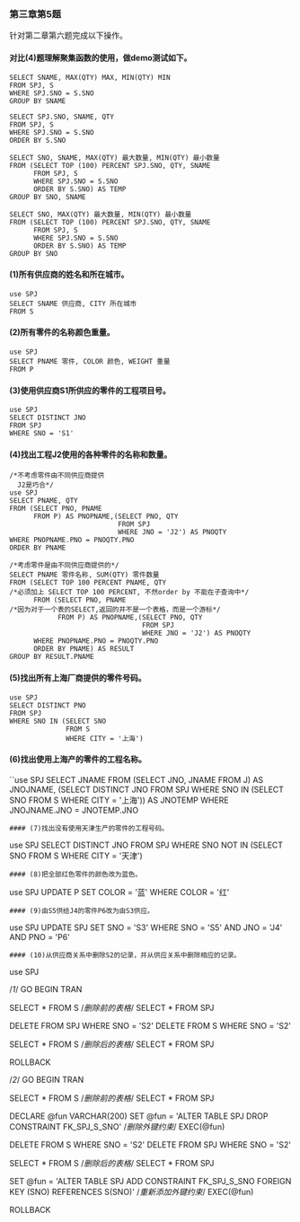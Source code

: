 ### 第三章第5题

针对第二章第六题完成以下操作。
#### 对比(4)题理解聚集函数的使用，做demo测试如下。
```
SELECT SNAME, MAX(QTY) MAX, MIN(QTY) MIN
FROM SPJ, S
WHERE SPJ.SNO = S.SNO
GROUP BY SNAME

SELECT SPJ.SNO, SNAME, QTY
FROM SPJ, S
WHERE SPJ.SNO = S.SNO
ORDER BY S.SNO

SELECT SNO, SNAME, MAX(QTY) 最大数量, MIN(QTY) 最小数量
FROM (SELECT TOP (100) PERCENT SPJ.SNO, QTY, SNAME
	  FROM SPJ, S
	  WHERE SPJ.SNO = S.SNO
	  ORDER BY S.SNO) AS TEMP
GROUP BY SNO, SNAME

SELECT SNO, MAX(QTY) 最大数量, MIN(QTY) 最小数量
FROM (SELECT TOP (100) PERCENT SPJ.SNO, QTY, SNAME
	  FROM SPJ, S
	  WHERE SPJ.SNO = S.SNO
	  ORDER BY S.SNO) AS TEMP
GROUP BY SNO
```
#### (1)所有供应商的姓名和所在城市。
``` 
use SPJ
SELECT SNAME 供应商, CITY 所在城市
FROM S
```
#### (2)所有零件的名称颜色重量。
```
use SPJ
SELECT PNAME 零件, COLOR 颜色, WEIGHT 重量
FROM P
```
#### (3)使用供应商S1所供应的零件的工程项目号。
```
use SPJ
SELECT DISTINCT JNO
FROM SPJ
WHERE SNO = 'S1'
```
#### (4)找出工程J2使用的各种零件的名称和数量。
```
/*不考虑零件由不同供应商提供
  J2是巧合*/
use SPJ
SELECT PNAME, QTY
FROM (SELECT PNO, PNAME
	  FROM P) AS PNOPNAME,(SELECT PNO, QTY
						   FROM SPJ
						   WHERE JNO = 'J2') AS PNOQTY
WHERE PNOPNAME.PNO = PNOQTY.PNO
ORDER BY PNAME

/*考虑零件是由不同供应商提供的*/
SELECT PNAME 零件名称, SUM(QTY) 零件数量
FROM (SELECT TOP 100 PERCENT PNAME, QTY									/*必须加上 SELECT TOP 100 PERCENT, 不然order by 不能在子查询中*/
	  FROM (SELECT PNO, PNAME											/*因为对于一个表的SELECT,返回的并不是一个表格，而是一个游标*/
			FROM P) AS PNOPNAME,(SELECT PNO, QTY
								 FROM SPJ
								 WHERE JNO = 'J2') AS PNOQTY
	  WHERE PNOPNAME.PNO = PNOQTY.PNO
	  ORDER BY PNAME) AS RESULT
GROUP BY RESULT.PNAME
```
#### (5)找出所有上海厂商提供的零件号码。
```
use SPJ
SELECT DISTINCT PNO
FROM SPJ
WHERE SNO IN (SELECT SNO
			  FROM S
			  WHERE CITY = '上海')
```
#### (6)找出使用上海产的零件的工程名称。
``use SPJ
SELECT JNAME
FROM (SELECT JNO, JNAME
	  FROM J) AS JNOJNAME, (SELECT DISTINCT JNO
							FROM SPJ
							WHERE SNO IN (SELECT SNO
										  FROM S
										  WHERE CITY = '上海')) AS JNOTEMP
WHERE JNOJNAME.JNO = JNOTEMP.JNO
```
#### (7)找出没有使用天津生产的零件的工程号码。
```
use SPJ
SELECT DISTINCT JNO
FROM SPJ
WHERE SNO NOT IN (SELECT SNO
				  FROM S
				  WHERE CITY = '天津')
```
#### (8)把全部红色零件的颜色改为蓝色。
```
use SPJ
UPDATE P
SET COLOR = '蓝'
WHERE COLOR = '红'
```
#### (9)由S5供给J4的零件P6改为由S3供应。
```
use SPJ
UPDATE SPJ
SET SNO = 'S3'
WHERE SNO = 'S5' AND JNO = 'J4' AND PNO = 'P6'
```
#### (10)从供应商关系中删除S2的记录，并从供应关系中删除相应的记录。
```
use SPJ

/*1*/
GO
BEGIN TRAN

SELECT * FROM S		/*删除前的表格*/
SELECT * FROM SPJ

DELETE FROM SPJ WHERE SNO = 'S2'
DELETE FROM S WHERE SNO = 'S2'

SELECT * FROM S		/*删除后的表格*/
SELECT * FROM SPJ

ROLLBACK

/*2*/
GO
BEGIN TRAN

SELECT * FROM S		/*删除前的表格*/
SELECT * FROM SPJ

DECLARE @fun VARCHAR(200)
SET @fun = 'ALTER TABLE SPJ DROP CONSTRAINT FK_SPJ_S_SNO'										/*删除外键约束*/
EXEC(@fun)

DELETE FROM S WHERE SNO = 'S2'
DELETE FROM SPJ WHERE SNO = 'S2'

SELECT * FROM S		/*删除后的表格*/
SELECT * FROM SPJ

SET @fun = 'ALTER TABLE SPJ ADD CONSTRAINT FK_SPJ_S_SNO FOREIGN KEY (SNO) REFERENCES S(SNO)'	/*重新添加外键约束*/
EXEC(@fun)

ROLLBACK
```